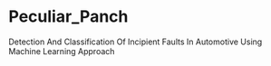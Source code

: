 # Peculiar_Panch
Detection And Classification Of Incipient Faults In Automotive Using Machine Learning Approach
